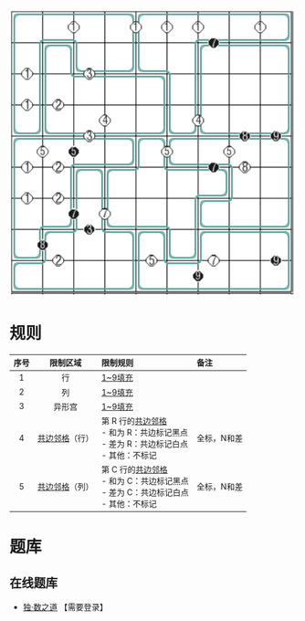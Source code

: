 ![](../../../images/sudoku/锯齿+N和差数独.png)

# 规则
| 序号 | 限制区域 | 限制规则 | 备注 |
| :---: | :---: | :--- | :--- |
| 1 | 行 | [1~9填充] | |
| 2 | 列 | [1~9填充] | |
| 3 | 异形宫 | [1~9填充] | |
| 4 | [共边邻格]（行） | 第 R 行的[共边邻格]<br/>- 和为 R：共边标记黑点<br/>- 差为 R：共边标记白点<br/>- 其他：不标记 | 全标，N和差 |
| 5 | [共边邻格]（列） | 第 C 行的[共边邻格]<br/>- 和为 C：共边标记黑点<br/>- 差为 C：共边标记白点<br/>- 其他：不标记 | 全标，N和差 |

# 题库

## 在线题库
- [独·数之道](http://www.sudokufans.org.cn/lx/game.index.php?type=nn) 【需要登录】

[1~9填充]: ../../../rules.md#1~9填充
[共边邻格]: ../../../rules.md#共边邻格